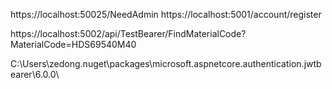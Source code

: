 https://localhost:50025/NeedAdmin
https://localhost:5001/account/register

https://localhost:5002/api/TestBearer/FindMaterialCode?MaterialCode=HDS69540M40

C:\Users\zedong\.nuget\packages\microsoft.aspnetcore.authentication.jwtbearer\6.0.0\